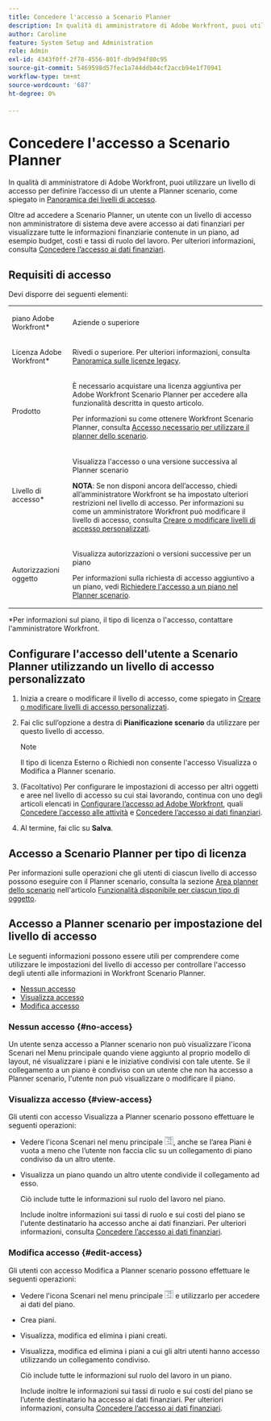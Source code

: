 ```yaml
---
title: Concedere l'accesso a Scenario Planner
description: In qualità di amministratore di Adobe Workfront, puoi utilizzare un livello di accesso per definire l’accesso di un utente a Planner scenario.
author: Caroline
feature: System Setup and Administration
role: Admin
exl-id: 4343f0ff-2f78-4556-801f-db9d94f80c95
source-git-commit: 5469598d57fec1a744ddb44cf2accb94e1f70941
workflow-type: tm+mt
source-wordcount: '687'
ht-degree: 0%

---
```


# Concedere l&#39;accesso a Scenario Planner

In qualità di amministratore di Adobe Workfront, puoi utilizzare un livello di accesso per definire l’accesso di un utente a Planner scenario, come spiegato in [Panoramica dei livelli di accesso](../../../administration-and-setup/add-users/access-levels-and-object-permissions/access-levels-overview.md).

Oltre ad accedere a Scenario Planner, un utente con un livello di accesso non amministratore di sistema deve avere accesso ai dati finanziari per visualizzare tutte le informazioni finanziarie contenute in un piano, ad esempio budget, costi e tassi di ruolo del lavoro. Per ulteriori informazioni, consulta [Concedere l’accesso ai dati finanziari](../../../administration-and-setup/add-users/configure-and-grant-access/grant-access-financial.md).

## Requisiti di accesso

Devi disporre dei seguenti elementi:

<table style="table-layout:auto"> 
 <col> 
 <col> 
 <tbody> 
  <tr> 
   <td role="rowheader"> <p>piano Adobe Workfront*</p> </td> 
   <td>Aziende o superiore</td> 
  </tr> 
  <tr> 
   <td role="rowheader">Licenza Adobe Workfront*</td> 
   <td> <p>Rivedi o superiore. Per ulteriori informazioni, consulta <a href="../../../administration-and-setup/add-users/access-levels-and-object-permissions/wf-licenses.md" class="MCXref xref" data-mc-variable-override="">Panoramica sulle licenze legacy</a>.</p> </td> 
  </tr> 
  <tr> 
   <td role="rowheader">Prodotto</td> 
   <td> <p>È necessario acquistare una licenza aggiuntiva per Adobe Workfront Scenario Planner per accedere alla funzionalità descritta in questo articolo.</p> <p>Per informazioni su come ottenere Workfront Scenario Planner, consulta <a href="../../../scenario-planner/access-needed-to-use-sp.md" class="MCXref xref" data-mc-variable-override="">Accesso necessario per utilizzare il planner dello scenario</a>. </p> </td> 
  </tr> 
  <tr> 
   <td role="rowheader">Livello di accesso*</td> 
   <td> <p>Visualizza l'accesso o una versione successiva al Planner scenario</p> <p><b>NOTA</b>: Se non disponi ancora dell’accesso, chiedi all’amministratore Workfront se ha impostato ulteriori restrizioni nel livello di accesso. Per informazioni su come un amministratore Workfront può modificare il livello di accesso, consulta <a href="../../../administration-and-setup/add-users/configure-and-grant-access/create-modify-access-levels.md" class="MCXref xref" data-mc-variable-override="">Creare o modificare livelli di accesso personalizzati</a>.</p> </td> 
  </tr> 
  <tr data-mc-conditions=""> 
   <td role="rowheader"> <p>Autorizzazioni oggetto</p> </td> 
   <td> <p>Visualizza autorizzazioni o versioni successive per un piano</p> <p>Per informazioni sulla richiesta di accesso aggiuntivo a un piano, vedi <a href="../../../scenario-planner/request-access-to-plan.md" class="MCXref xref" data-mc-variable-override="">Richiedere l'accesso a un piano nel Planner scenario</a>.</p> </td> 
  </tr> 
 </tbody> 
</table>

&#42;Per informazioni sul piano, il tipo di licenza o l&#39;accesso, contattare l&#39;amministratore Workfront.

## Configurare l&#39;accesso dell&#39;utente a Scenario Planner utilizzando un livello di accesso personalizzato

1. Inizia a creare o modificare il livello di accesso, come spiegato in [Creare o modificare livelli di accesso personalizzati](../../../administration-and-setup/add-users/configure-and-grant-access/create-modify-access-levels.md).
1. Fai clic sull’opzione a destra di **Pianificazione scenario** da utilizzare per questo livello di accesso.

   >[!NOTE]
   >
   >Il tipo di licenza Esterno o Richiedi non consente l&#39;accesso Visualizza o Modifica a Planner scenario.

1. (Facoltativo) Per configurare le impostazioni di accesso per altri oggetti e aree nel livello di accesso su cui stai lavorando, continua con uno degli articoli elencati in [Configurare l’accesso ad Adobe Workfront](../../../administration-and-setup/add-users/configure-and-grant-access/configure-access.md), quali [Concedere l’accesso alle attività](../../../administration-and-setup/add-users/configure-and-grant-access/grant-access-tasks.md) e [Concedere l’accesso ai dati finanziari](../../../administration-and-setup/add-users/configure-and-grant-access/grant-access-financial.md).
1. Al termine, fai clic su **Salva**.

## Accesso a Scenario Planner per tipo di licenza

Per informazioni sulle operazioni che gli utenti di ciascun livello di accesso possono eseguire con il Planner scenario, consulta la sezione [Area planner dello scenario](../../../administration-and-setup/add-users/access-levels-and-object-permissions/functionality-available-for-each-object-type.md#scenario) nell&#39;articolo [Funzionalità disponibile per ciascun tipo di oggetto](../../../administration-and-setup/add-users/access-levels-and-object-permissions/functionality-available-for-each-object-type.md).

## Accesso a Planner scenario per impostazione del livello di accesso

Le seguenti informazioni possono essere utili per comprendere come utilizzare le impostazioni del livello di accesso per controllare l&#39;accesso degli utenti alle informazioni in Workfront Scenario Planner.

* [Nessun accesso](#no-access)
* [Visualizza accesso](#view-access)
* [Modifica accesso](#edit-access)

### Nessun accesso {#no-access}

Un utente senza accesso a Planner scenario non può visualizzare l&#39;icona Scenari nel Menu principale quando viene aggiunto al proprio modello di layout, né visualizzare i piani e le iniziative condivisi con tale utente. Se il collegamento a un piano è condiviso con un utente che non ha accesso a Planner scenario, l&#39;utente non può visualizzare o modificare il piano.

### Visualizza accesso {#view-access}

Gli utenti con accesso Visualizza a Planner scenario possono effettuare le seguenti operazioni:

* Vedere l&#39;icona Scenari nel menu principale ![](assets/esp-icon-in-main-menu.png), anche se l’area Piani è vuota a meno che l’utente non faccia clic su un collegamento di piano condiviso da un altro utente.
* Visualizza un piano quando un altro utente condivide il collegamento ad esso.

   Ciò include tutte le informazioni sul ruolo del lavoro nel piano.

   Include inoltre informazioni sui tassi di ruolo e sui costi del piano se l&#39;utente destinatario ha accesso anche ai dati finanziari. Per ulteriori informazioni, consulta [Concedere l’accesso ai dati finanziari](../../../administration-and-setup/add-users/configure-and-grant-access/grant-access-financial.md).

### Modifica accesso {#edit-access}

Gli utenti con accesso Modifica a Planner scenario possono effettuare le seguenti operazioni:

* Vedere l&#39;icona Scenari nel menu principale ![](assets/esp-icon-in-main-menu.png) e utilizzarlo per accedere ai dati del piano.
* Crea piani.
* Visualizza, modifica ed elimina i piani creati.
* Visualizza, modifica ed elimina i piani a cui gli altri utenti hanno accesso utilizzando un collegamento condiviso.

   Ciò include tutte le informazioni sul ruolo del lavoro in un piano.

   Include inoltre le informazioni sui tassi di ruolo e sui costi del piano se l’utente destinatario ha accesso ai dati finanziari. Per ulteriori informazioni, consulta [Concedere l’accesso ai dati finanziari](../../../administration-and-setup/add-users/configure-and-grant-access/grant-access-financial.md).

